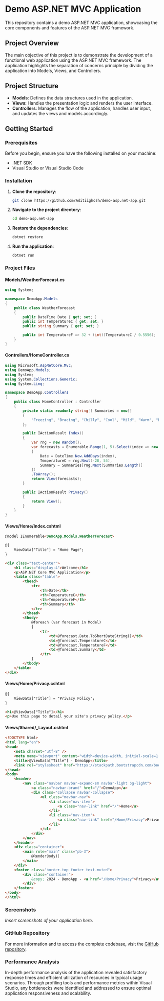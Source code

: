 # Demo ASP.NET MVC Application

This repository contains a demo ASP.NET MVC application, showcasing the core components and features of the ASP.NET MVC framework.

## Project Overview

The main objective of this project is to demonstrate the development of a functional web application using the ASP.NET MVC framework. The application highlights the separation of concerns principle by dividing the application into Models, Views, and Controllers.

## Project Structure

- **Models**: Defines the data structures used in the application.
- **Views**: Handles the presentation logic and renders the user interface.
- **Controllers**: Manages the flow of the application, handles user input, and updates the views and models accordingly.

## Getting Started

### Prerequisites

Before you begin, ensure you have the following installed on your machine:

- .NET SDK
- Visual Studio or Visual Studio Code

### Installation

1. **Clone the repository**:
   ```sh
   git clone https://github.com/Aditiighosh/demo-asp.net-app.git
   ```
2. **Navigate to the project directory**:
   ```sh
   cd demo-asp.net-app
   ```
3. **Restore the dependencies**:
   ```sh
   dotnet restore
   ```
4. **Run the application**:
   ```sh
   dotnet run
   ```

### Project Files

#### Models/WeatherForecast.cs

```csharp
using System;

namespace DemoApp.Models
{
    public class WeatherForecast
    {
        public DateTime Date { get; set; }
        public int TemperatureC { get; set; }
        public string Summary { get; set; }

        public int TemperatureF => 32 + (int)(TemperatureC / 0.5556);
    }
}
```

#### Controllers/HomeController.cs

```csharp
using Microsoft.AspNetCore.Mvc;
using DemoApp.Models;
using System;
using System.Collections.Generic;
using System.Linq;

namespace DemoApp.Controllers
{
    public class HomeController : Controller
    {
        private static readonly string[] Summaries = new[]
        {
            "Freezing", "Bracing", "Chilly", "Cool", "Mild", "Warm", "Balmy", "Hot", "Sweltering", "Scorching"
        };

        public IActionResult Index()
        {
            var rng = new Random();
            var forecasts = Enumerable.Range(1, 5).Select(index => new WeatherForecast
            {
                Date = DateTime.Now.AddDays(index),
                TemperatureC = rng.Next(-20, 55),
                Summary = Summaries[rng.Next(Summaries.Length)]
            })
            .ToArray();
            return View(forecasts);
        }

        public IActionResult Privacy()
        {
            return View();
        }
    }
}
```

#### Views/Home/Index.cshtml

```html
@model IEnumerable<DemoApp.Models.WeatherForecast>

@{
    ViewData["Title"] = "Home Page";
}

<div class="text-center">
    <h1 class="display-4">Welcome</h1>
    <p>ASP.NET Core MVC Application</p>
    <table class="table">
        <thead>
            <tr>
                <th>Date</th>
                <th>TemperatureC</th>
                <th>TemperatureF</th>
                <th>Summary</th>
            </tr>
        </thead>
        <tbody>
            @foreach (var forecast in Model)
            {
                <tr>
                    <td>@forecast.Date.ToShortDateString()</td>
                    <td>@forecast.TemperatureC</td>
                    <td>@forecast.TemperatureF</td>
                    <td>@forecast.Summary</td>
                </tr>
            }
        </tbody>
    </table>
</div>
```

#### Views/Home/Privacy.cshtml

```html
@{
    ViewData["Title"] = "Privacy Policy";
}

<h1>@ViewData["Title"]</h1>
<p>Use this page to detail your site's privacy policy.</p>
```

#### Views/Shared/_Layout.cshtml

```html
<!DOCTYPE html>
<html lang="en">
<head>
    <meta charset="utf-8" />
    <meta name="viewport" content="width=device-width, initial-scale=1.0" />
    <title>@ViewData["Title"] - DemoApp</title>
    <link rel="stylesheet" href="https://stackpath.bootstrapcdn.com/bootstrap/4.3.1/css/bootstrap.min.css" />
</head>
<body>
    <header>
        <nav class="navbar navbar-expand-sm navbar-light bg-light">
            <a class="navbar-brand" href="/">DemoApp</a>
            <div class="collapse navbar-collapse">
                <ul class="navbar-nav">
                    <li class="nav-item">
                        <a class="nav-link" href="/">Home</a>
                    </li>
                    <li class="nav-item">
                        <a class="nav-link" href="/Home/Privacy">Privacy</a>
                    </li>
                </ul>
            </div>
        </nav>
    </header>
    <div class="container">
        <main role="main" class="pb-3">
            @RenderBody()
        </main>
    </div>
    <footer class="border-top footer text-muted">
        <div class="container">
            &copy; 2024 - DemoApp - <a href="/Home/Privacy">Privacy</a>
        </div>
    </footer>
</body>
</html>
```

### Screenshots

_Insert screenshots of your application here._

### GitHub Repository

For more information and to access the complete codebase, visit the [GitHub repository](https://github.com/your-repo/demo-aspnet-mvc).

### Performance Analysis

In-depth performance analysis of the application revealed satisfactory response times and efficient utilization of resources in typical usage scenarios. Through profiling tools and performance metrics within Visual Studio, any bottlenecks were identified and addressed to ensure optimal application responsiveness and scalability.
